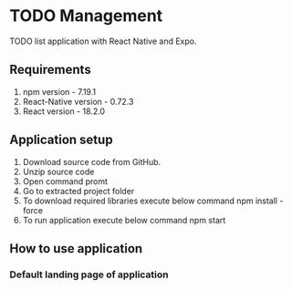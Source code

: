 # TODO Management
TODO list application with React Native and Expo.

## Requirements
1. npm version - 7.19.1
2. React-Native version - 0.72.3
3. React version - 18.2.0


## Application setup
1. Download source code from GitHub.
2. Unzip source code
3. Open command promt
4. Go to extracted project folder
5. To download required libraries execute below command
   npm install -force 
6. To run application execute below command
   npm start
   
## How to use application
### Default landing page of application


